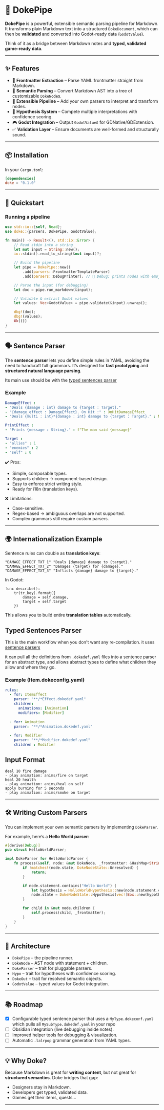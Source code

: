 # 🚀 DokePipe

**DokePipe** is a powerful, extensible semantic parsing pipeline for Markdown.
It transforms plain Markdown text into a structured `DokeDocument`, which can then be **validated** and converted into Godot-ready data (`GodotValue`).

Think of it as a bridge between Markdown notes and **typed, validated game-ready data**.

---

## ✨ Features

* 📝 **Frontmatter Extraction** – Parse YAML frontmatter straight from Markdown.
* 🌳 **Semantic Parsing** – Convert Markdown AST into a tree of customizable `DokeNode`s.
* 🔌 **Extensible Pipeline** – Add your own parsers to interpret and transform nodes.
* 🧠 **Hypothesis System** – Compete multiple interpretations with confidence scoring.
* 🎮 **Godot Integration** – Output `GodotValue`s for GDNative/GDExtension.
* ✅ **Validation Layer** – Ensure documents are well-formed and structurally sound.

---

## 📦 Installation

In your `Cargo.toml`:

```toml
[dependencies]
doke = "0.1.0"
```

---

## 🚦 Quickstart

### Running a pipeline

```rust
use std::io::{self, Read};
use doke::{parsers, DokePipe, GodotValue};

fn main() -> Result<(), std::io::Error> {
    // Read stdin into a string
    let mut input = String::new();
    io::stdin().read_to_string(&mut input)?;

    // Build the pipeline
    let pipe = DokePipe::new()
        .add(parsers::FrontmatterTemplateParser)
        .add(parsers::DebugPrinter); // 👀 Debug: prints nodes with emojis

    // Parse the input (for debugging)
    let doc = pipe.run_markdown(&input);

    // Validate & extract Godot values
    let values: Vec<GodotValue> = pipe.validate(&input).unwrap();

    dbg!(doc);
    dbg!(values);
    Ok(())
}
```

---

## 🗣 Sentence Parser

The **sentence parser** lets you define simple rules in YAML, avoiding the need to handcraft full grammars. It’s designed for **fast prototyping** and **structured natural language parsing**.

Its main use should be with the [typed sentences parser](#typed-sentences-parser)

### Example

```yaml
DamageEffect :
- "Deals {damage : int} damage to {target : Target}."
- "{damage_effect : DamageEffect}. On Hit :" : OnHitDamageEffect
- "Deals {multi : int}*{damage : int} damage to {target : Target}." : MultiDamageEffect

PrintEffect : 
- "Prints {message : String}." : f"The man said {message}"

Target :
- "allies" : 1
- "enemies" : 2
- "self" : 0
```

✔️ Pros:

* Simple, composable types.
* Supports children → component-based design.
* Easy to enforce strict writing style.
* Ready for i18n (translation keys).

❌ Limitations:

* Case-sensitive.
* Regex-based → ambiguous overlaps are not supported.
* Complex grammars still require custom parsers.

---

## 🌍 Internationalization Example

Sentence rules can double as **translation keys**:

```text
"DAMAGE_EFFECT_TXT_1" "Deals {damage} damage to {target}."
"DAMAGE_EFFECT_TXT_2" "Damages {target} for {damage}."
"DAMAGE_EFFECT_TXT_3" "Inflicts {damage} damage to {target}."
```

In Godot:

```gdscript
func describe():
    tr(tr_key).format({
        damage = self.damage,
        target = self.target
    })
```

This allows you to build entire **translation tables** automatically.


## Typed Sentences Parser
This is the main workflow when you don't want any re-compilation.
it uses [sentence parsers](#sentence-parser)

it can pull all the definitions from `.dokedef.yaml` files into a sentence parser for an abstract type,
and allows abstract types to define what children they allow and where they go.

### Example (Item.dokeconfig.yaml)
```yaml
rules:
  - for: ItemEffect
    parser: "**/*Effect.dokedef.yaml"
    children: 
      animations: [Animation]
      modifiers: [Modifier]
  
  - for: Animation
    parser: "**/*Animation.dokedef.yaml"
  
  - for: Modifier
    parser: "**/*Modifier.dokedef.yaml"
    children : Modifier
```

## Input Format
```
deal 10 fire damage
- play animation: anims/fire on target
heal 20 health  
- play animation: anims/heal on self
apply burning for 5 seconds
- play animation: anims/smoke on target
```

---

## 🛠 Writing Custom Parsers

You can implement your own semantic parsers by implementing `DokeParser`.

For example, here’s a **Hello World parser**:

```rust
#[derive(Debug)]
pub struct HelloWorldParser;

impl DokeParser for HelloWorldParser {
    fn process(&self, node: &mut DokeNode, _frontmatter: &HashMap<String, GodotValue>) {
        if !matches!(node.state, DokeNodeState::Unresolved) {
            return;
        }

        if node.statement.contains("Hello World") {
            let hypothesis = HelloWorldHypothesis::new(node.statement.clone(), 1.0);
            node.state = DokeNodeState::Hypothesis(vec![Box::new(hypothesis)]);
        }

        for child in &mut node.children {
            self.process(child, _frontmatter);
        }
    }
}
```

---

## 🧩 Architecture

* `DokePipe` – the pipeline runner.
* `DokeNode` – AST node with statement + children.
* `DokeParser` – trait for pluggable parsers.
* `Hypo` – trait for hypotheses with confidence scoring.
* `DokeOut` – trait for resolved semantic objects.
* `GodotValue` – typed values for Godot integration.

---

## 📚 Roadmap

* [x] Configurable typed sentence parser that uses a `MyType.dokeconf.yaml` which pulls all `MySubType.dokedef.yaml` in your repo
* [ ] Obsidian integration (live debugging inside notes).
* [ ] Improved helper tools for debugging & visualization.
* [ ] Automatic `.lalrpop` grammar generation from YAML types.

---

## 💡 Why Doke?

Because Markdown is great for **writing content**, but not great for **structured semantics**.
Doke bridges that gap:

* Designers stay in Markdown.
* Developers get typed, validated data.
* Games get their items, quests...

---
